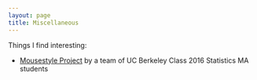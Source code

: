 ```yaml
---
layout: page
title: Miscellaneous
---
```


Things I find interesting:

* [Mousestyle Project](http://berkeley-stat222.github.io/mousestyles/) by a team of UC Berkeley Class 2016 Statistics MA students
